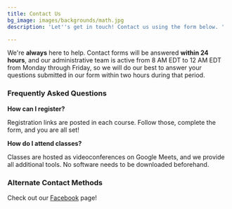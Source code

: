 ```yaml
---
title: Contact Us
bg_image: images/backgrounds/math.jpg
description: 'Let''s get in touch! Contact us using the form below. '

---
```

We're **always** here to help. Contact forms will be answered **within 24 hours**, and our administrative team is active from 8 AM EDT to 12 AM EDT from Monday through Friday, so we will do our best to answer your questions submitted in our form within two hours during that period.

### Frequently Asked Questions

**How can I register?**

Registration links are posted in each course. Follow those, complete the form, and you are all set!

**How do I attend classes?**

Classes are hosted as videoconferences on Google Meets, and we provide all additional tools. No software needs to be downloaded beforehand.

### Alternate Contact Methods

Check out our [Facebook](https://www.facebook.com/Grass-STEM-105652047901110) page!